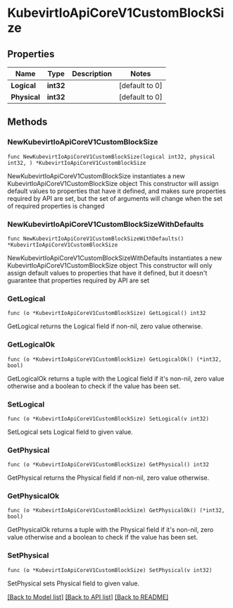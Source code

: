 # KubevirtIoApiCoreV1CustomBlockSize

## Properties

Name | Type | Description | Notes
------------ | ------------- | ------------- | -------------
**Logical** | **int32** |  | [default to 0]
**Physical** | **int32** |  | [default to 0]

## Methods

### NewKubevirtIoApiCoreV1CustomBlockSize

`func NewKubevirtIoApiCoreV1CustomBlockSize(logical int32, physical int32, ) *KubevirtIoApiCoreV1CustomBlockSize`

NewKubevirtIoApiCoreV1CustomBlockSize instantiates a new KubevirtIoApiCoreV1CustomBlockSize object
This constructor will assign default values to properties that have it defined,
and makes sure properties required by API are set, but the set of arguments
will change when the set of required properties is changed

### NewKubevirtIoApiCoreV1CustomBlockSizeWithDefaults

`func NewKubevirtIoApiCoreV1CustomBlockSizeWithDefaults() *KubevirtIoApiCoreV1CustomBlockSize`

NewKubevirtIoApiCoreV1CustomBlockSizeWithDefaults instantiates a new KubevirtIoApiCoreV1CustomBlockSize object
This constructor will only assign default values to properties that have it defined,
but it doesn't guarantee that properties required by API are set

### GetLogical

`func (o *KubevirtIoApiCoreV1CustomBlockSize) GetLogical() int32`

GetLogical returns the Logical field if non-nil, zero value otherwise.

### GetLogicalOk

`func (o *KubevirtIoApiCoreV1CustomBlockSize) GetLogicalOk() (*int32, bool)`

GetLogicalOk returns a tuple with the Logical field if it's non-nil, zero value otherwise
and a boolean to check if the value has been set.

### SetLogical

`func (o *KubevirtIoApiCoreV1CustomBlockSize) SetLogical(v int32)`

SetLogical sets Logical field to given value.


### GetPhysical

`func (o *KubevirtIoApiCoreV1CustomBlockSize) GetPhysical() int32`

GetPhysical returns the Physical field if non-nil, zero value otherwise.

### GetPhysicalOk

`func (o *KubevirtIoApiCoreV1CustomBlockSize) GetPhysicalOk() (*int32, bool)`

GetPhysicalOk returns a tuple with the Physical field if it's non-nil, zero value otherwise
and a boolean to check if the value has been set.

### SetPhysical

`func (o *KubevirtIoApiCoreV1CustomBlockSize) SetPhysical(v int32)`

SetPhysical sets Physical field to given value.



[[Back to Model list]](../README.md#documentation-for-models) [[Back to API list]](../README.md#documentation-for-api-endpoints) [[Back to README]](../README.md)



